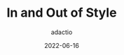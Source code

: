 ---
author: adactio
date: 2022-06-16
draft: true
permalink: false
publisher: cssdayconf
tags:
  - videos
  - css
target_url: https://www.youtube.com/watch?v=CdZZcbZG83o
title: In and Out of Style
---